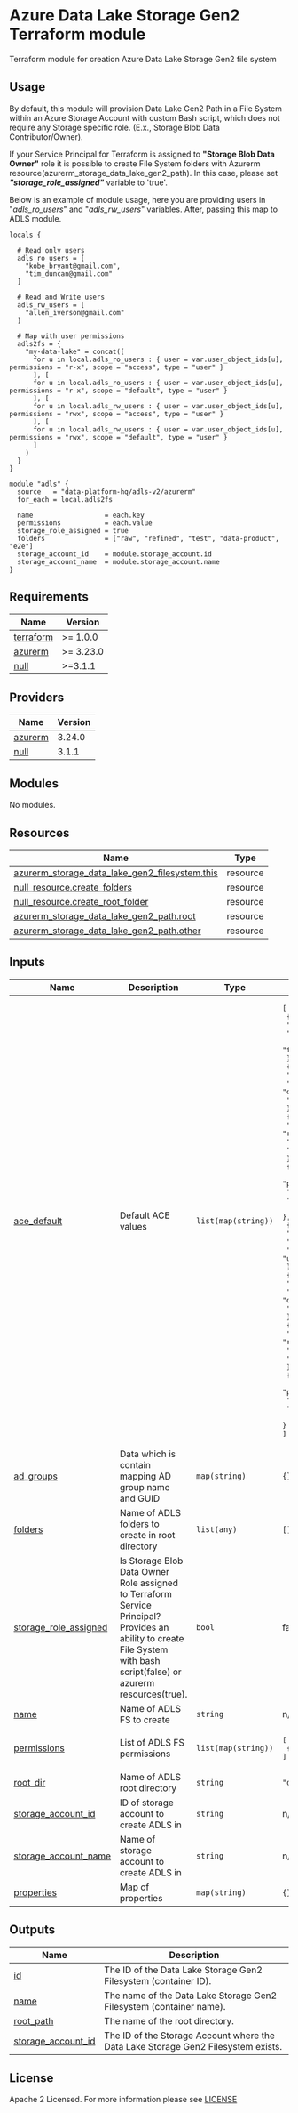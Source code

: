 # Azure Data Lake Storage Gen2 Terraform module
Terraform module for creation Azure Data Lake Storage Gen2 file system

## Usage
By default, this module will provision Data Lake Gen2 Path in a File System within an Azure Storage Account with custom Bash script, which does not require any Storage specific role. (E.x., Storage Blob Data Contributor/Owner).

If your Service Principal for Terraform is assigned to **"Storage Blob Data Owner"** role it is possible to create File System folders with Azurerm resource(azurerm_storage_data_lake_gen2_path). In this case, please set _**"storage_role_assigned"**_ variable to 'true'.

Below is an example of module usage, here you are providing users in "_adls_ro_users_" and "_adls_rw_users_" variables. After, passing this map to ADLS module.
```hcl
locals {

  # Read only users
  adls_ro_users = [
    "kobe_bryant@gmail.com",
    "tim_duncan@gmail.com"
  ] 
  
  # Read and Write users
  adls_rw_users = [
    "allen_iverson@gmail.com"
  ] 
  
  # Map with user permissions
  adls2fs = {
    "my-data-lake" = concat([
      for u in local.adls_ro_users : { user = var.user_object_ids[u], permissions = "r-x", scope = "access", type = "user" }
      ], [
      for u in local.adls_ro_users : { user = var.user_object_ids[u], permissions = "r-x", scope = "default", type = "user" }
      ], [
      for u in local.adls_rw_users : { user = var.user_object_ids[u], permissions = "rwx", scope = "access", type = "user" }
      ], [
      for u in local.adls_rw_users : { user = var.user_object_ids[u], permissions = "rwx", scope = "default", type = "user" }
      ]
    )
  }
}

module "adls" {
  source   = "data-platform-hq/adls-v2/azurerm"
  for_each = local.adls2fs
  
  name                  = each.key
  permissions           = each.value
  storage_role_assigned = true 
  folders               = ["raw", "refined", "test", "data-product", "e2e"]
  storage_account_id    = module.storage_account.id
  storage_account_name  = module.storage_account.name
}
```
<!-- BEGIN_TF_DOCS -->
## Requirements

| Name | Version |
|------|---------|
| <a name="requirement_terraform"></a> [terraform](#requirement\_terraform) | >= 1.0.0 |
| <a name="requirement_azurerm"></a> [azurerm](#requirement\_azurerm) | >= 3.23.0 |
| <a name="requirement_null"></a> [null](#requirement\_null) | >=3.1.1 |

## Providers

| Name | Version |
|------|---------|
| <a name="provider_azurerm"></a> [azurerm](#provider\_azurerm) | 3.24.0 |
| <a name="provider_null"></a> [null](#provider\_null) | 3.1.1 |

## Modules

No modules.

## Resources

| Name                                                                                                                                                                | Type |
|---------------------------------------------------------------------------------------------------------------------------------------------------------------------|------|
| [azurerm_storage_data_lake_gen2_filesystem.this](https://registry.terraform.io/providers/hashicorp/azurerm/latest/docs/resources/storage_data_lake_gen2_filesystem) | resource |
| [null_resource.create_folders](https://registry.terraform.io/providers/hashicorp/null/latest/docs/resources/resource)                                               | resource |
| [null_resource.create_root_folder](https://registry.terraform.io/providers/hashicorp/null/latest/docs/resources/resource)                                           | resource |
| [azurerm_storage_data_lake_gen2_path.root](https://registry.terraform.io/providers/hashicorp/azurerm/latest/docs/resources/storage_data_lake_gen2_path)             | resource |
| [azurerm_storage_data_lake_gen2_path.other](https://registry.terraform.io/providers/hashicorp/azurerm/latest/docs/resources/storage_data_lake_gen2_path)            | resource |

## Inputs

| Name                                                                                                  | Description                                                                                                                                                             | Type                | Default                                                                                                                                                                                                                                                                                                                                                                                                                                                                                                                                                                                                                                                                                                                                                                                  | Required |
|-------------------------------------------------------------------------------------------------------|-------------------------------------------------------------------------------------------------------------------------------------------------------------------------|---------------------|------------------------------------------------------------------------------------------------------------------------------------------------------------------------------------------------------------------------------------------------------------------------------------------------------------------------------------------------------------------------------------------------------------------------------------------------------------------------------------------------------------------------------------------------------------------------------------------------------------------------------------------------------------------------------------------------------------------------------------------------------------------------------------------|:--------:|
| <a name="input_ace_default"></a> [ace\_default](#input\_ace\_default)                                 | Default ACE values                                                                                                                                                      | `list(map(string))` | <pre>[<br>  {<br>    "permissions": "---",<br>    "scope": "access",<br>    "type": "other"<br>  },<br>  {<br>    "permissions": "---",<br>    "scope": "default",<br>    "type": "other"<br>  },<br>  {<br>    "permissions": "rwx",<br>    "scope": "access",<br>    "type": "group"<br>  },<br>  {<br>    "permissions": "rwx",<br>    "scope": "access",<br>    "type": "mask"<br>  },<br>  {<br>    "permissions": "rwx",<br>    "scope": "access",<br>    "type": "user"<br>  },<br>  {<br>    "permissions": "rwx",<br>    "scope": "default",<br>    "type": "group"<br>  },<br>  {<br>    "permissions": "rwx",<br>    "scope": "default",<br>    "type": "mask"<br>  },<br>  {<br>    "permissions": "rwx",<br>    "scope": "default",<br>    "type": "user"<br>  }<br>]</pre> |    no    |
| <a name="input_ad_groups"></a> [ad\_groups](#input\_ad\_groups)                                       | Data which is contain mapping AD group name and GUID                                                                                                                    | `map(string)`       | `{}`                                                                                                                                                                                                                                                                                                                                                                                                                                                                                                                                                                                                                                                                                                                                                                                     |    no    |
| <a name="input_folders"></a> [folders](#input\_folders)                                               | Name of ADLS folders to create in root directory                                                                                                                        | `list(any)`         | `[]`                                                                                                                                                                                                                                                                                                                                                                                                                                                                                                                                                                                                                                                                                                                                                                                     |    no    |
| <a name="input_storage_role_assigned"></a> [storage\_role\_assigned](#input\_storage\_role\_assigned) | Is Storage Blob Data Owner Role assigned to Terraform Service Principal?  Provides an ability to create File System with bash script(false) or azurerm resources(true). | `bool`              | false                                                                                                                                                                                                                                                                                                                                                                                                                                                                                                                                                                                                                                                                                                                                                                                    |    no    |
| <a name="input_name"></a> [name](#input\_name)                                                        | Name of ADLS FS to create                                                                                                                                               | `string`            | n/a                                                                                                                                                                                                                                                                                                                                                                                                                                                                                                                                                                                                                                                                                                                                                                                      |   yes    |
| <a name="input_permissions"></a> [permissions](#input\_permissions)                                   | List of ADLS FS permissions                                                                                                                                             | `list(map(string))` | <pre>[<br>  {}<br>]</pre>                                                                                                                                                                                                                                                                                                                                                                                                                                                                                                                                                                                                                                                                                                                                                                |    no    |
| <a name="input_root_dir"></a> [root\_dir](#input\_root\_dir)                                          | Name of ADLS root directory                                                                                                                                             | `string`            | `"data"`                                                                                                                                                                                                                                                                                                                                                                                                                                                                                                                                                                                                                                                                                                                                                                                 |    no    |
| <a name="input_storage_account_id"></a> [storage\_account\_id](#input\_storage\_account\_id)          | ID of storage account to create ADLS in                                                                                                                                 | `string`            | n/a                                                                                                                                                                                                                                                                                                                                                                                                                                                                                                                                                                                                                                                                                                                                                                                      |   yes    |
| <a name="input_storage_account_name"></a> [storage\_account\_name](#input\_storage\_account\_name)    | Name of storage account to create ADLS in                                                                                                                               | `string`            | n/a                                                                                                                                                                                                                                                                                                                                                                                                                                                                                                                                                                                                                                                                                                                                                                                      |   yes    |
| <a name="input_properties"></a> [properties](#input\_properties)                                      | Map of properties                                                                                                                                                       | `map(string)`       | `{}`                                                                                                                                                                                                                                                                                                                                                                                                                                                                                                                                                                                                                                                                                                                                                                                     |    no    |

## Outputs

| Name | Description |
|------|-------------|
| <a name="output_id"></a> [id](#output\_id) | The ID of the Data Lake Storage Gen2 Filesystem (container ID). |
| <a name="output_name"></a> [name](#output\_name) | The name of the Data Lake Storage Gen2 Filesystem (container name). |
| <a name="output_root_path"></a> [root\_path](#output\_root\_path) | The name of the root directory. |
| <a name="output_storage_account_id"></a> [storage\_account\_id](#output\_storage\_account\_id) | The ID of the Storage Account where the Data Lake Storage Gen2 Filesystem exists. |
<!-- END_TF_DOCS -->

## License

Apache 2 Licensed. For more information please see [LICENSE](https://github.com/data-platform-hq/terraform-azurerm-adls-v2/tree/main/LICENSE)
